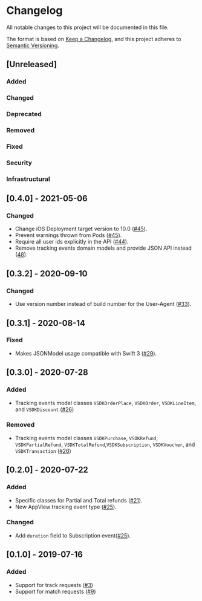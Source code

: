 # Changelog

All notable changes to this project will be documented in this file.

The format is based on [Keep a Changelog](https://keepachangelog.com/en/1.0.0/),
and this project adheres to [Semantic Versioning](https://semver.org/spec/v2.0.0.html).

## [Unreleased]

### Added

### Changed

### Deprecated

### Removed

### Fixed

### Security

### Infrastructural

## [0.4.0] - 2021-05-06

### Changed
- Change iOS Deployment target version to 10.0 ([#45](https://github.com/velocidi/velocidi-ios-objc-sdk/pull/45)).
- Prevent warnings thrown from Pods ([#45](https://github.com/velocidi/velocidi-ios-objc-sdk/pull/45)).
- Require all user ids explicitly in the API ([#44](https://github.com/velocidi/velocidi-ios-objc-sdk/pull/44)).
- Remove tracking events domain models and provide JSON API instead ([48](https://github.com/velocidi/velocidi-ios-objc-sdk/pull/48)).

## [0.3.2] - 2020-09-10
### Changed
- Use version number instead of build number for the User-Agent ([#33](https://github.com/velocidi/velocidi-ios-objc-sdk/pull/33)).

## [0.3.1] - 2020-08-14
### Fixed
- Makes JSONModel usage compatible with Swift 3 ([#29](https://github.com/velocidi/velocidi-ios-objc-sdk/pull/29)).

## [0.3.0] - 2020-07-28
### Added
 - Tracking events model classes `VSDKOrderPlace`, `VSDKOrder`, `VSDKLineItem`, and `VSDKDiscount` ([#26](https://github.com/velocidi/velocidi-ios-objc-sdk/pull/26))
### Removed
 - Tracking events model classes `VSDKPurchase`, `VSDKRefund`, `VSDKPartialRefund`, `VSDKTotalRefund`,`VSDKSubscription`, `VSDKVoucher`, and `VSDKTransaction` ([#26](https://github.com/velocidi/velocidi-ios-objc-sdk/pull/26))

## [0.2.0] - 2020-07-22
### Added
- Specific classes for Partial and Total refunds ([#21](https://github.com/velocidi/velocidi-ios-objc-sdk/pull/21)).
- New AppView tracking event type ([#25](https://github.com/velocidi/velocidi-ios-objc-sdk/pull/25)).
### Changed
- Add `duration` field to Subscription event([#25](https://github.com/velocidi/velocidi-ios-objc-sdk/pull/25)).

## [0.1.0] - 2019-07-16
### Added
- Support for track requests ([#3](https://github.com/velocidi/velocidi-ios-objc-sdk/pull/3))
- Support for match requests ([#9](https://github.com/velocidi/velocidi-ios-objc-sdk/pull/9))
